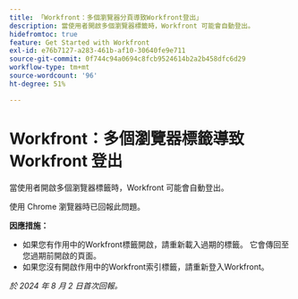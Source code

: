 ```yaml
---
title: 「Workfront：多個瀏覽器分頁導致Workfront登出」
description: 當使用者開啟多個瀏覽器標籤時，Workfront 可能會自動登出。
hidefromtoc: true
feature: Get Started with Workfront
exl-id: e76b7127-a283-461b-af10-30640fe9e711
source-git-commit: 0f744c94a0694c8fcb9524614b2a2b458dfc6d29
workflow-type: tm+mt
source-wordcount: '96'
ht-degree: 51%

---
```


# Workfront：多個瀏覽器標籤導致 Workfront 登出

<!--Valid issue, won't fix. will be fixed by -->

當使用者開啟多個瀏覽器標籤時，Workfront 可能會自動登出。

使用 Chrome 瀏覽器時已回報此問題。

**因應措施：**

* 如果您有作用中的Workfront標籤開啟，請重新載入過期的標籤。 它會傳回至您過期前開啟的頁面。
* 如果您沒有開啟作用中的Workfront索引標籤，請重新登入Workfront。

_於 2024 年 8 月 2 日首次回報。_
